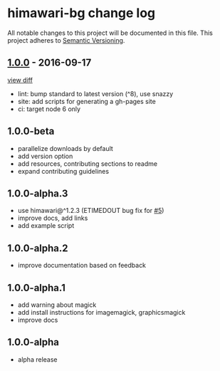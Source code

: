 # himawari-bg change log

All notable changes to this project will be documented in this file.
This project adheres to [Semantic Versioning](http://semver.org/).

## [1.0.0](https://github.com/ungoldman/himawari-bg/releases/tag/v1.0.0) - 2016-09-17

[view diff](https://github.com/ungoldman/himawari-bg/compare/v1.0.0-beta...v1.0.0)

- lint: bump standard to latest version (^8), use snazzy
- site: add scripts for generating a gh-pages site
- ci: target node 6 only

## 1.0.0-beta
* parallelize downloads by default
* add version option
* add resources, contributing sections to readme
* expand contributing guidelines

## 1.0.0-alpha.3
* use himawari@^1.2.3 (ETIMEDOUT bug fix for [#5](https://github.com/ungoldman/himawari-bg/issues/5))
* improve docs, add links
* add example script

## 1.0.0-alpha.2
* improve documentation based on feedback

## 1.0.0-alpha.1
* add warning about magick
* add install instructions for imagemagick, graphicsmagick
* improve docs

## 1.0.0-alpha
* alpha release
